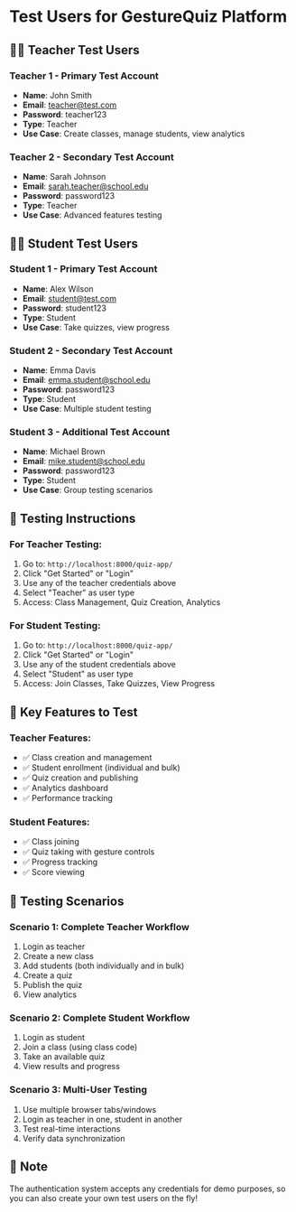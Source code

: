 # Test Users for GestureQuiz Platform

## 🧑‍🏫 Teacher Test Users

### Teacher 1 - Primary Test Account
- **Name**: John Smith
- **Email**: teacher@test.com
- **Password**: teacher123
- **Type**: Teacher
- **Use Case**: Create classes, manage students, view analytics

### Teacher 2 - Secondary Test Account
- **Name**: Sarah Johnson
- **Email**: sarah.teacher@school.edu
- **Password**: password123
- **Type**: Teacher
- **Use Case**: Advanced features testing

## 👨‍🎓 Student Test Users

### Student 1 - Primary Test Account
- **Name**: Alex Wilson
- **Email**: student@test.com
- **Password**: student123
- **Type**: Student
- **Use Case**: Take quizzes, view progress

### Student 2 - Secondary Test Account
- **Name**: Emma Davis
- **Email**: emma.student@school.edu
- **Password**: password123
- **Type**: Student
- **Use Case**: Multiple student testing

### Student 3 - Additional Test Account
- **Name**: Michael Brown
- **Email**: mike.student@school.edu
- **Password**: password123
- **Type**: Student
- **Use Case**: Group testing scenarios

## 🔧 Testing Instructions

### For Teacher Testing:
1. Go to: `http://localhost:8000/quiz-app/`
2. Click "Get Started" or "Login"
3. Use any of the teacher credentials above
4. Select "Teacher" as user type
5. Access: Class Management, Quiz Creation, Analytics

### For Student Testing:
1. Go to: `http://localhost:8000/quiz-app/`
2. Click "Get Started" or "Login"
3. Use any of the student credentials above
4. Select "Student" as user type
5. Access: Join Classes, Take Quizzes, View Progress

## 🌟 Key Features to Test

### Teacher Features:
- ✅ Class creation and management
- ✅ Student enrollment (individual and bulk)
- ✅ Quiz creation and publishing
- ✅ Analytics dashboard
- ✅ Performance tracking

### Student Features:
- ✅ Class joining
- ✅ Quiz taking with gesture controls
- ✅ Progress tracking
- ✅ Score viewing

## 📱 Testing Scenarios

### Scenario 1: Complete Teacher Workflow
1. Login as teacher
2. Create a new class
3. Add students (both individually and in bulk)
4. Create a quiz
5. Publish the quiz
6. View analytics

### Scenario 2: Complete Student Workflow
1. Login as student
2. Join a class (using class code)
3. Take an available quiz
4. View results and progress

### Scenario 3: Multi-User Testing
1. Use multiple browser tabs/windows
2. Login as teacher in one, student in another
3. Test real-time interactions
4. Verify data synchronization

## 🎯 Note
The authentication system accepts any credentials for demo purposes, so you can also create your own test users on the fly!
